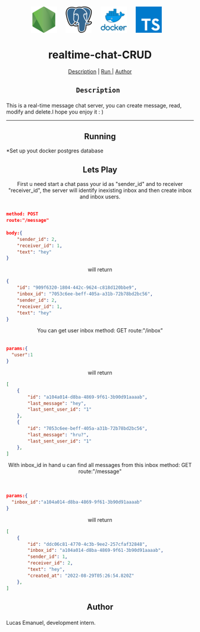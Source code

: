 <p align=center>
    <img src="https://raw.githubusercontent.com/github/explore/80688e429a7d4ef2fca1e82350fe8e3517d3494d/topics/nodejs/nodejs.png"
	width="70"
    style="margin-right: 20px">
    <img src="https://raw.githubusercontent.com/github/explore/80688e429a7d4ef2fca1e82350fe8e3517d3494d/topics/postgresql/postgresql.png"  width="70" style="margin-right: 20px">
    <img src="https://raw.githubusercontent.com/github/explore/80688e429a7d4ef2fca1e82350fe8e3517d3494d/topics/docker/docker.png" 	width="70" style="margin-right: 20px">
    <img src="https://raw.githubusercontent.com/github/explore/80688e429a7d4ef2fca1e82350fe8e3517d3494d/topics/typescript/typescript.png"	width="70" style="margin-right: 20px">

</p>

</p>

<h1 align=center>
    realtime-chat-CRUD
</h1>

<p align=center>
    <a href="#desc">Description</a> | <a href="#run">Run </a> | <a href="#author">Author</a>
</p>


<h2 align=center id="desc"> 
    
    Description 
</h2>



This is a real-time message chat server, you can create message, read, modify and delete.I hope you enjoy it : )

- - - -
<h2 align=center id="run">
    Running
</h2>
*Set up yout docker postgres database


<h2 align=center id="play" >
Lets Play
</h2>
<p align=center id="play" >
First u need start a chat pass your id as "sender_id" and to receiver "receiver_id",
the server will identify inexisting inbox and then create inbox and inbox users.
</p>
<h2 >
</h2>

```json
method: POST
route:"/message"

body:{
	"sender_id": 2,
	"receiver_id": 1,
	"text": "hey"
}
```

<p align=center>
will return
</p>

```json
{
	"id": "909f6320-1804-442c-9624-c818d120bbe9",
	"inbox_id": "7053c6ee-beff-405a-a31b-72b78bd2bc56",
	"sender_id": 2,
	"receiver_id": 1,
	"text": "hey"
}
```

<p align=center>
You can get user inbox
method: GET
route:"/inbox"
</p>

```json

params:{
  "user":1
}
```

<p align=center>
will return
</p>

```json
[
	{
		"id": "a104a014-d8ba-4869-9f61-3b90d91aaaab",
		"last_message": "hey",
		"last_sent_user_id": "1"
	},
	{
		"id": "7053c6ee-beff-405a-a31b-72b78bd2bc56",
		"last_message": "hru?",
		"last_sent_user_id": "1"
	},
]
```

<p align=center>
With inbox_id in hand u can find all messages from this inbox
method: GET
route:"/message"
</p>

```json


params:{
  "inbox_id":"a104a014-d8ba-4869-9f61-3b90d91aaaab"
}
```

<p align=center>
will return
</p>

```json
[
	{
		"id": "ddc06c81-4770-4c3b-9ee2-257cfaf32848",
		"inbox_id": "a104a014-d8ba-4869-9f61-3b90d91aaaab",
		"sender_id": 1,
		"receiver_id": 2,
		"text": "hey",
		"created_at": "2022-08-29T05:26:54.820Z"
	},
]
```


<h2 align=center id="author">
    
 Author
</h2>

Lucas Emanuel, development intern.
